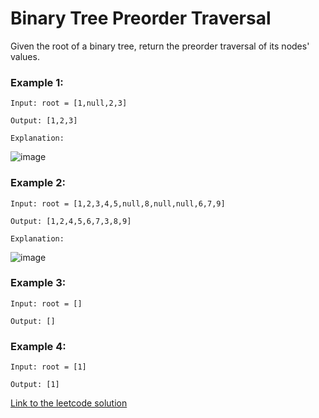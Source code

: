 # Binary Tree Preorder Traversal

Given the root of a binary tree, return the preorder traversal of its nodes' values.

### Example 1:

```
Input: root = [1,null,2,3]

Output: [1,2,3]

Explanation:
```

![image](https://assets.leetcode.com/uploads/2024/08/29/screenshot-2024-08-29-202743.png)

### Example 2:

```
Input: root = [1,2,3,4,5,null,8,null,null,6,7,9]

Output: [1,2,4,5,6,7,3,8,9]

Explanation:
```

![image](https://assets.leetcode.com/uploads/2024/08/29/tree_2.png)

### Example 3:

```
Input: root = []

Output: []
```

### Example 4:

```
Input: root = [1]

Output: [1]
```

[Link to the leetcode solution](https://leetcode.com/problems/binary-tree-preorder-traversal/submissions/1771652056)